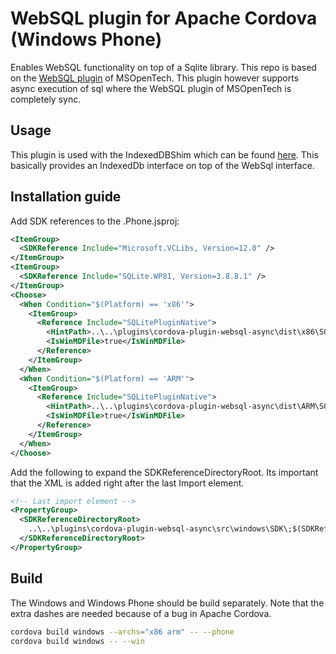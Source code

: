 # WebSQL plugin for Apache Cordova (Windows Phone)
Enables WebSQL functionality on top of a Sqlite library. This repo is based on the [WebSQL plugin](https://github.com/MSOpenTech/cordova-plugin-websql) of MSOpenTech. This plugin however supports async execution of sql where the WebSQL plugin of MSOpenTech is completely sync.

## Usage
This plugin is used with the IndexedDBShim which can be found [here](https://github.com/axemclion/IndexedDBShim). This basically provides an IndexedDb interface on top of the WebSql interface.

## Installation guide
Add SDK references to the .Phone.jsproj:
```xml
<ItemGroup>
  <SDKReference Include="Microsoft.VCLibs, Version=12.0" />
</ItemGroup>
<ItemGroup>
  <SDKReference Include="SQLite.WP81, Version=3.8.8.1" />
</ItemGroup>
<Choose>
  <When Condition="$(Platform) == 'x86'">
    <ItemGroup>
      <Reference Include="SQLitePluginNative">
        <HintPath>..\..\plugins\cordova-plugin-websql-async\dist\x86\SQLitePluginNative.winmd</HintPath>
        <IsWinMDFile>true</IsWinMDFile>
      </Reference>
    </ItemGroup>
  </When>
  <When Condition="$(Platform) == 'ARM'">
    <ItemGroup>
      <Reference Include="SQLitePluginNative">
        <HintPath>..\..\plugins\cordova-plugin-websql-async\dist\ARM\SQLitePluginNative.winmd</HintPath>
        <IsWinMDFile>true</IsWinMDFile>
      </Reference>
    </ItemGroup>
  </When>
</Choose>
```
Add the following to expand the SDKReferenceDirectoryRoot. Its important that the XML is added right after the last Import element.
```xml
<!-- Last import element -->
<PropertyGroup>
  <SDKReferenceDirectoryRoot>
    ..\..\plugins\cordova-plugin-websql-async\src\windows\SDK\;$(SDKReferenceDirectoryRoot);
  </SDKReferenceDirectoryRoot>
</PropertyGroup>
```
## Build
The Windows and Windows Phone should be build separately. Note that the extra dashes are needed because of a bug in Apache Cordova.
```bash
cordova build windows --archs="x86 arm" -- --phone
cordova build windows -- --win
```
